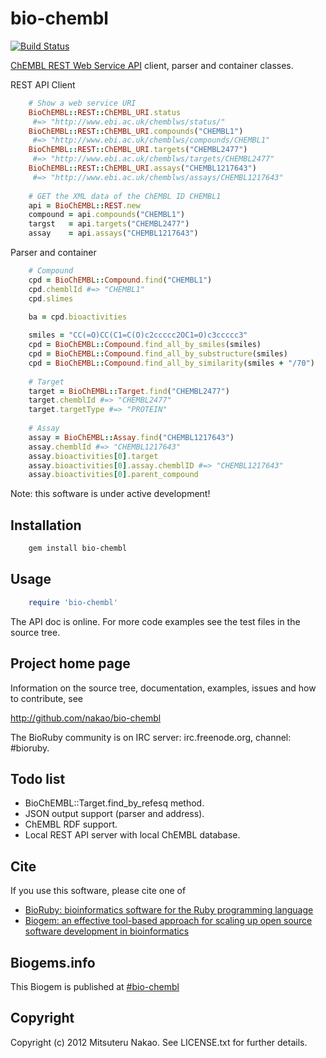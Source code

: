# bio-chembl

[![Build Status](https://secure.travis-ci.org/nakao/bioruby-chembl.png)](http://travis-ci.org/nakao/bioruby-chembl)

[ChEMBL REST Web Service API](https://www.ebi.ac.uk/chembldb/ws) client, parser and container classes. 

REST API Client

```ruby
    # Show a web service URI
    BioChEMBL::REST::ChEMBL_URI.status
     #=> "http://www.ebi.ac.uk/chemblws/status/" 
    BioChEMBL::REST::ChEMBL_URI.compounds("CHEMBL1") 
     #=> "http://www.ebi.ac.uk/chemblws/compounds/CHEMBL1"
    BioChEMBL::REST::ChEMBL_URI.targets("CHEMBL2477") 
     #=> "http://www.ebi.ac.uk/chemblws/targets/CHEMBL2477"
    BioChEMBL::REST::ChEMBL_URI.assays("CHEMBL1217643") 
     #=> "http://www.ebi.ac.uk/chemblws/assays/CHEMBL1217643"
     
    # GET the XML data of the ChEMBL ID CHEMBL1 
    api = BioChEMBL::REST.new
    compound = api.compounds("CHEMBL1")
    targst   = api.targets("CHEMBL2477")
    assay    = api.assays("CHEMBL1217643")
```

Parser and container

```ruby
    # Compound
    cpd = BioChEMBL::Compound.find("CHEMBL1")
    cpd.chemblId #=> "CHEMBL1"
    cpd.slimes
   
    ba = cpd.bioactivities

    smiles = "CC(=O)CC(C1=C(O)c2ccccc2OC1=O)c3ccccc3"
    cpd = BioChEMBL::Compound.find_all_by_smiles(smiles)
    cpd = BioChEMBL::Compound.find_all_by_substructure(smiles)
    cpd = BioChEMBL::Compound.find_all_by_similarity(smiles + "/70")
   
    # Target
    target = BioChEMBL::Target.find("CHEMBL2477")
    target.chemblId #=> "CHEMBL2477"
    target.targetType #=> "PROTEIN"
   
    # Assay
    assay = BioChEMBL::Assay.find("CHEMBL1217643")
    assay.chemblId #=> "CHEMBL1217643"
    assay.bioactivities[0].target
    assay.bioactivities[0].assay.chemblID #=> "CHEMBL1217643"
    assay.bioactivities[0].parent_compound
```

Note: this software is under active development!

## Installation

```sh
    gem install bio-chembl
```

## Usage

```ruby
    require 'bio-chembl'
```

The API doc is online. For more code examples see the test files in
the source tree.
        
## Project home page

Information on the source tree, documentation, examples, issues and
how to contribute, see

  http://github.com/nakao/bio-chembl

The BioRuby community is on IRC server: irc.freenode.org, channel: #bioruby.

## Todo list

* BioChEMBL::Target.find_by_refesq method.
* JSON output support (parser and address).
* ChEMBL RDF support.
* Local REST API server with local ChEMBL database.

## Cite

If you use this software, please cite one of
  
* [BioRuby: bioinformatics software for the Ruby programming language](http://dx.doi.org/10.1093/bioinformatics/btq475)
* [Biogem: an effective tool-based approach for scaling up open source software development in bioinformatics](http://dx.doi.org/10.1093/bioinformatics/bts080)

## Biogems.info

This Biogem is published at [#bio-chembl](http://biogems.info/index.html)

## Copyright

Copyright (c) 2012 Mitsuteru Nakao. See LICENSE.txt for further details.

